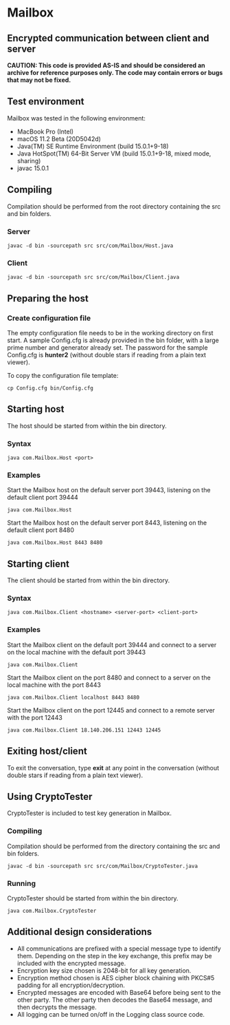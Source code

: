 # Mailbox
## Encrypted communication between client and server

**CAUTION: This code is provided AS-IS and should be considered an archive for reference purposes only. The code may contain errors or bugs that may not be fixed.**

## Test environment

Mailbox was tested in the following environment:
* MacBook Pro (Intel)
* macOS 11.2 Beta (20D5042d)
* Java(TM) SE Runtime Environment (build 15.0.1+9-18)
* Java HotSpot(TM) 64-Bit Server VM (build 15.0.1+9-18, mixed mode, sharing)
* javac 15.0.1

## Compiling

Compilation should be performed from the root directory containing the src and bin folders.

### Server

    javac -d bin -sourcepath src src/com/Mailbox/Host.java

### Client

    javac -d bin -sourcepath src src/com/Mailbox/Client.java

## Preparing the host

### Create configuration file

The empty configuration file needs to be in the working directory on first start. A sample Config.cfg is already provided in the bin folder, with a large prime number and generator already set. The password for the sample Config.cfg is **hunter2** (without double stars if reading from a plain text viewer). 

To copy the configuration file template:

    cp Config.cfg bin/Config.cfg

## Starting host

The host should be started from within the bin directory.

### Syntax

    java com.Mailbox.Host <port>

### Examples

Start the Mailbox host on the default server port 39443, listening on the default client port 39444

    java com.Mailbox.Host

Start the Mailbox host on the default server port 8443, listening on the default client port 8480

    java com.Mailbox.Host 8443 8480

## Starting client

The client should be started from within the bin directory.

### Syntax

    java com.Mailbox.Client <hostname> <server-port> <client-port>

### Examples

Start the Mailbox client on the default port 39444 and connect to a server on the local machine with the default port 39443

    java com.Mailbox.Client

Start the Mailbox client on the port 8480 and connect to a server on the local machine with the port 8443

    java com.Mailbox.Client localhost 8443 8480

Start the Mailbox client on the port 12445 and connect to a remote server with the port 12443

    java com.Mailbox.Client 18.140.206.151 12443 12445

## Exiting host/client

To exit the conversation, type **exit** at any point in the conversation (without double stars if reading from a plain text viewer).

## Using CryptoTester

CryptoTester is included to test key generation in Mailbox.

### Compiling

Compilation should be performed from the directory containing the src and bin folders.

    javac -d bin -sourcepath src src/com/Mailbox/CryptoTester.java

### Running

CryptoTester should be started from within the bin directory.

    java com.Mailbox.CryptoTester

## Additional design considerations

* All communications are prefixed with a special message type to identify them. Depending on the step in the key exchange, this prefix may be included with the encrypted message.
* Encryption key size chosen is 2048-bit for all key generation.
* Encryption method chosen is AES cipher block chaining with PKCS#5 padding for all encryption/decryption.
* Encrypted messages are encoded with Base64 before being sent to the other party. The other party then decodes the Base64 message, and then decrypts the message.
* All logging can be turned on/off in the Logging class source code.

